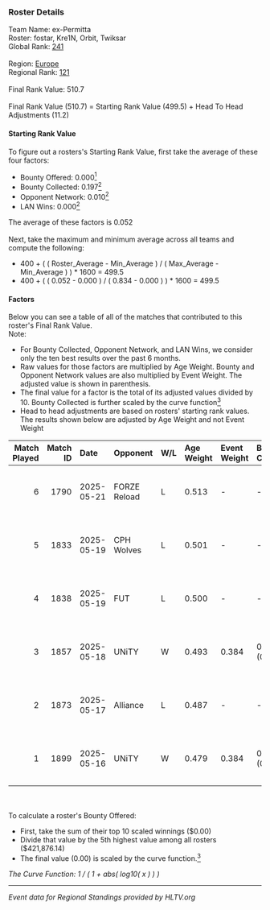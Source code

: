 ### Roster Details<br />
Team Name: ex-Permitta<br />
Roster: fostar, Kre1N, Orbit, Twiksar<br />
Global Rank: [241](../../standings_global_2025_09_01.md)<br />
<br />
Region: [Europe]( ../../standings_europe_2025_09_01.md)<br />
Regional Rank: [121]( ../../standings_europe_2025_09_01.md)<br />
<br />
Final Rank Value:  510.7<br />
<br />
Final Rank Value (510.7) = Starting Rank Value (499.5) + Head To Head Adjustments (11.2)<br />

#### Starting Rank Value<br />
To figure out a rosters's Starting Rank Value, first take the average of these four factors:<br />
- Bounty Offered: 0.000[<sup>1</sup>](#table2)
- Bounty Collected: 0.197[<sup>2</sup>](#table1)
- Opponent Network: 0.010[<sup>2</sup>](#table1)
- LAN Wins: 0.000[<sup>2</sup>](#table1)

The average of these factors is 0.052<br />
<br />
Next, take the maximum and minimum average across all teams and compute the following:<br />
- 400 + ( ( Roster_Average - Min_Average ) / ( Max_Average - Min_Average ) ) * 1600 = 499.5
- 400 + ( ( 0.052 - 0.000 ) / ( 0.834 - 0.000 ) ) * 1600 = 499.5


#### Factors<br />
Below you can see a table of all of the matches that contributed to this roster's Final Rank Value.<br />
Note:<br />

- For Bounty Collected, Opponent Network, and LAN Wins, we consider only the ten best results over the past 6 months.
- Raw values for those factors are multiplied by Age Weight. Bounty and Opponent Network values are also multiplied by Event Weight. The adjusted value is shown in parenthesis.
- The final value for a factor is the total of its adjusted values divided by 10. Bounty Collected is further scaled by the curve function[<sup>3</sup>](#curveFunction)
- Head to head adjustments are based on rosters' starting rank values. The results shown below are adjusted by Age Weight and not Event Weight
<span id="table1"></span><br />


| Match Played | Match ID | Date       | Opponent     | W/L | Age Weight | Event Weight | Bounty Collected | Opponent Network | LAN Wins  | H2H Adj. | Roster                                 |
| -: | -: | :- | :- | :- | :- | :- | :- | :- | :- | -: | :- |
|            6 |     1790 | 2025-05-21 | FORZE Reload | L   | 0.513      | -            | -                | -                | -         |    -3.40 | fostar, Kre1N, Nosik, Orbit, Twiksar   |
|            5 |     1833 | 2025-05-19 | CPH Wolves   | L   | 0.501      | -            | -                | -                | -         |    -2.47 | fostar, Kre1N, Orbit, Tionix, Twiksar  |
|            4 |     1838 | 2025-05-19 | FUT          | L   | 0.500      | -            | -                | -                | -         |    -4.48 | fostar, Kre1N, Orbit, P4TriCK, Twiksar |
|            3 |     1857 | 2025-05-18 | UNiTY        | W   | 0.493      | 0.384        | 0.002 (0.000)    | 0.270 (0.051)    | 0 (0.000) |    11.10 | fostar, Kre1N, Orbit, Tionix, Twiksar  |
|            2 |     1873 | 2025-05-17 | Alliance     | L   | 0.487      | -            | -                | -                | -         |    -0.56 | fostar, Kre1N, Orbit, Tionix, Twiksar  |
|            1 |     1899 | 2025-05-16 | UNiTY        | W   | 0.479      | 0.384        | 0.002 (0.000)    | 0.270 (0.050)    | 0 (0.000) |    11.02 | Kre1N, Orbit, P4TriCK, Tionix, Twiksar |

<br />
<span id="table2"></span><br />
To calculate a roster's Bounty Offered:<br />

- First, take the sum of their top 10 scaled winnings ($0.00)
- Divide that value by the 5th highest value among all rosters ($421,876.14)
- The final value (0.00) is scaled by the curve function.[<sup>3</sup>](#curveFunction)

<span id="curveFunction"></span>_The Curve Function: 1 / ( 1 + abs( log10( x ) ) )_<br />

---
_Event data for Regional Standings provided by HLTV.org_<br />
